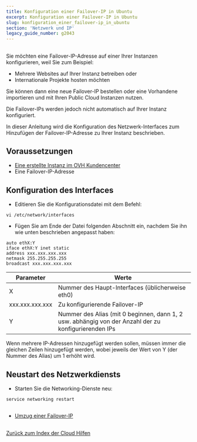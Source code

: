 ```yaml
---
title: Konfiguration einer Failover-IP in Ubuntu
excerpt: Konfiguration einer Failover-IP in Ubuntu
slug: konfiguration_einer_failover-ip_in_ubuntu
section: 'Netzwerk und IP'
legacy_guide_number: g2043
---
```



## 
Sie möchten eine Failover-IP-Adresse auf einer Ihrer Instanzen konfigurieren, weil Sie zum Beispiel:


- Mehrere Websites auf Ihrer Instanz betreiben oder
- Internationale Projekte hosten möchten


Sie können dann eine neue Failover-IP bestellen oder eine Vorhandene importieren und mit Ihren Public Cloud Instanzen nutzen.

Die Failover-IPs werden jedoch nicht automatisch auf Ihrer Instanz konfiguriert. 

In dieser Anleitung wird die Konfiguration des Netzwerk-Interfaces zum Hinzufügen der Failover-IP-Adresse zu Ihrer Instanz beschrieben.


## Voraussetzungen

- [Eine erstellte Instanz im OVH Kundencenter]({legacy}1775)
- Eine Failover-IP-Adresse




## Konfiguration des Interfaces

- Editieren Sie die Konfigurationsdatei mit dem Befehl:

```
vi /etc/network/interfaces
```


- Fügen Sie am Ende der Datei folgenden Abschnitt ein, nachdem Sie ihn wie unten beschrieben angepasst haben:

```
auto ethX:Y
iface ethX:Y inet static
address xxx.xxx.xxx.xxx
netmask 255.255.255.255
broadcast xxx.xxx.xxx.xxx
```



|Parameter|Werte|
|---|---|
|X|Nummer des Haupt-Interfaces (üblicherweise eth0)|
|xxx.xxx.xxx.xxx|Zu konfigurierende Failover-IP|
|Y|Nummer des Alias (mit 0 beginnen, dann 1, 2 usw. abhängig von der Anzahl der zu konfigurierenden IPs|


Wenn mehrere IP-Adressen hinzugefügt werden sollen, müssen immer die gleichen Zeilen hinzugefügt werden, wobei jeweils der Wert von Y (der Nummer des Alias) um 1 erhöht wird.


## Neustart des Netzwerkdiensts

- Starten Sie die Networking-Dienste neu:

```
service networking restart
```





## 

- [Umzug einer Failover-IP]({legacy}1890)




## 
[Zurück zum Index der Cloud Hilfen]({legacy}1785)

